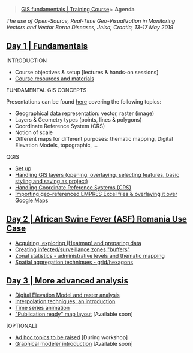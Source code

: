 > [GIS fundamentals | Training Course](agenda.md) ▸ **Agenda**

*The use of Open-Source, Real-Time Geo-Visualization in Monitoring Vectors and Vector Borne Diseases, Jelsa, Croatia, 13-17 May 2019*

## [Day 1 | Fundamentals](day1.md)
INTRODUCTION
  * Course objectives & setup [lectures & hands-on sessions] 
  * [Course resources and materials](resources.md)

FUNDAMENTAL GIS CONCEPTS

Presentations can be found [here](../ppt) covering the following topics:
  * Geographical data representation: vector, raster (image)
  * Layers & Geometry types (points, lines & polygons)
  * Coordinate Reference System (CRS)
  * Notion of scale
  * Different maps for different purposes: thematic mapping, Digital Elevation Models, topographic, ...
  


QGIS
  * [Set up](qgis-setup.md) 
  * [Handling GIS layers (opening, overlaying, selecting features, basic styling and saving as project)](handling-gis-layers.md) 
  * [Handling Coordinate Reference Systems (CRS)](handling-crs.md)
  * [Importing geo-referenced EMPRES Excel files & overlaying it over Google Maps](importing-excel.md)
  
## [Day 2 | African Swine Fever (ASF) Romania Use Case](day2.md)
  * [Acquiring, exploring (Heatmap) and preparing data](acquiring-and-preparing.md) 
  * [Creating infected/surveillance zones "buffers"](buffers.md)
  * [Zonal statistics - administrative levels and thematic mapping](zonal-statistics-thematic-mapping.md)
  * [Spatial aggregation techniques - grid/hexagons](spatial-agg.md) 
  

## [Day 3 | More advanced analysis](day3.md)
  * [Digital Elevation Model and raster analysis](dem-raster.md) 
  * [Interpolation techniques: an introduction](interpolation.md) 
  * [Time series animation](ts-animation.md) 
  * ["Publication ready" map layout](pub-ready.md) [Available soon]
  
  [OPTIONAL]
  * [Ad hoc topics to be raised](ad-hoc.md) [During workshop]
  * [Graphical modeler introduction](graph-modeler.md) [Available soon]
  

